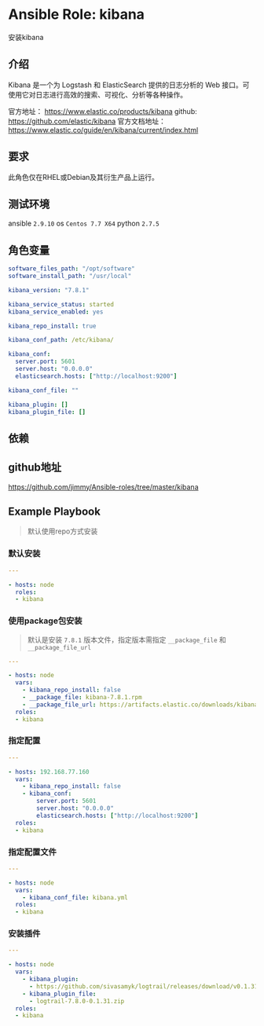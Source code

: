 # Ansible Role: kibana

安装kibana

## 介绍
Kibana 是一个为 Logstash 和 ElasticSearch 提供的日志分析的 Web 接口。可使用它对日志进行高效的搜索、可视化、分析等各种操作。

官方地址： https://www.elastic.co/products/kibana
github: https://github.com/elastic/kibana
官方文档地址：https://www.elastic.co/guide/en/kibana/current/index.html

## 要求

此角色仅在RHEL或Debian及其衍生产品上运行。

## 测试环境

ansible `2.9.10`
os `Centos 7.7 X64`
python `2.7.5`

## 角色变量
```yaml
software_files_path: "/opt/software"
software_install_path: "/usr/local"

kibana_version: "7.8.1"

kibana_service_status: started
kibana_service_enabled: yes

kibana_repo_install: true

kibana_conf_path: /etc/kibana/

kibana_conf:
  server.port: 5601
  server.host: "0.0.0.0"
  elasticsearch.hosts: ["http://localhost:9200"]

kibana_conf_file: ""

kibana_plugin: []
kibana_plugin_file: []
```

## 依赖


## github地址
https://github.com/jimmy/Ansible-roles/tree/master/kibana

## Example Playbook

> 默认使用repo方式安装

### 默认安装

```yaml
---

- hosts: node
  roles:
  - kibana
```

### 使用package包安装

> 默认是安装 `7.8.1` 版本文件，指定版本需指定 `__package_file` 和 `__package_file_url`
```yaml
---

- hosts: node
  vars:
    - kibana_repo_install: false
    - __package_file: kibana-7.8.1.rpm
    - __package_file_url: https://artifacts.elastic.co/downloads/kibana/kibana-7.8.1.rpm
  roles:
  - kibana
```

### 指定配置

```yaml
---

- hosts: 192.168.77.160
  vars:
    - kibana_repo_install: false
    - kibana_conf:
        server.port: 5601
        server.host: "0.0.0.0"
        elasticsearch.hosts: ["http://localhost:9200"]
  roles:
  - kibana
```

### 指定配置文件

```yaml
---

- hosts: node
  vars:
    - kibana_conf_file: kibana.yml
  roles:
  - kibana
```

### 安装插件

```yaml
---

- hosts: node
  vars:
    - kibana_plugin:
      - https://github.com/sivasamyk/logtrail/releases/download/v0.1.31/logtrail-7.8.0-0.1.31.zip
    - kibana_plugin_file:
      - logtrail-7.8.0-0.1.31.zip
  roles:
  - kibana
```
